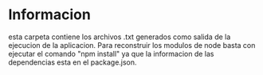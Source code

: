 # Informacion
esta carpeta contiene los archivos .txt generados como salida de la ejecucion de la aplicacion.
Para reconstruir los modulos de node basta con ejecutar el comando "npm install" ya que la informacion de las dependencias esta en el package.json.